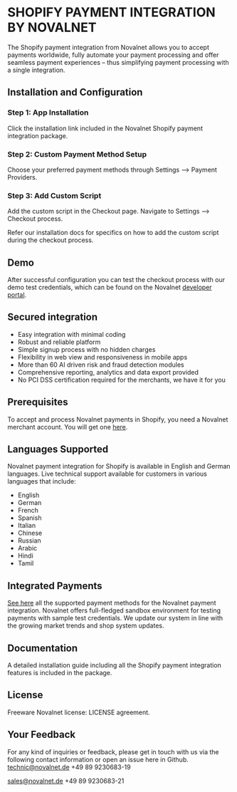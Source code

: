 # SHOPIFY PAYMENT INTEGRATION BY NOVALNET  

The Shopify payment integration from Novalnet allows you to accept payments worldwide, fully automate your payment processing and offer seamless payment experiences – thus simplifying payment processing with a single integration.  

## Installation and Configuration

### Step 1: App Installation
Click the installation link included in the Novalnet Shopify payment integration package.

### Step 2: Custom Payment Method Setup
Choose your preferred payment methods through Settings --> Payment Providers.

### Step 3: Add Custom Script 
Add the custom script in the Checkout page. Navigate to Settings --> Checkout process. 

Refer our installation docs for specifics on how to add the custom script during the checkout process.

## Demo
After successful configuration you can test the checkout process with our demo test credentials, which can be found on the Novalnet [developer portal](https://developer.novalnet.de/testing). 

## Secured integration
* Easy integration with minimal coding 
* Robust and reliable platform
* Simple signup process with no hidden charges
* Flexibility in web view and responsiveness in mobile apps 
* More than 60 AI driven risk and fraud detection modules 
* Comprehensive reporting, analytics and data export provided
* No PCI DSS certification required for the merchants, we have it for you

## Prerequisites
To accept and process Novalnet payments in Shopify, you need a Novalnet merchant account. You will get one [here](https://www.novalnet.de/kontakt/sales). 

## Languages Supported
Novalnet payment integration for Shopify is available in English and German languages. Live technical support available for customers in various languages that include:

* English
* German
* French
* Spanish
* Italian
* Chinese
* Russian
* Arabic
* Hindi
* Tamil

## Integrated Payments
[See here](https://www.novalnet.com/modul/shopify) all the supported payment methods for the Novalnet payment integration. Novalnet offers full-fledged sandbox environment for testing payments with sample test credentials. We update our system in line with the growing market trends and shop system updates.

## Documentation
A detailed installation guide including all the Shopify payment integration features is included in the package.

## License 
Freeware Novalnet license: LICENSE agreement.

## Your Feedback

For any kind of inquiries or feedback, please get in touch with us via the following contact information or open an issue here in Github.<br> 
[technic@novalnet.de](technic@novalnet.de)
+49 89 9230683-19

[sales@novalnet.de](sales@novalnet.de)
+49 89 9230683-21



